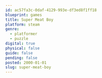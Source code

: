 ```yaml
---
id: ac57fa3c-0daf-4129-993e-df3ed8f1ff18
blueprint: games
title: Super Meat Boy
platform: steam
genre:
  - platformer
  - puzzle
digital: true
physical: false
guide: false
pending: false
posted: 2000-01-01
slug: super-meat-boy
---
```

